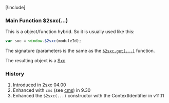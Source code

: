 ﻿---
uid: Api.Js.SxcJs.SxcGlobal
---

[!include[](~/pages/basics/stack/_shared-float-summary.md)]
<style>.context-box-summary .interact-2sxc { visibility: visible; } </style>


### Main Function $2sxc(...)

This is a object/function hybrid. So it is usually used like this:

```js
var sxc = window.$2sxc(moduleId);
```

The signature /parameters is the same as the [`$2sxc.get(...)`](xref:Api.Js.SxcJs.SxcGlobal.get) function.

The resulting object is a [Sxc](xref:Api.Js.SxcJs.Sxc)

### History

1. Introduced in 2sxc 04.00
1. Enhanced with `cms` (see [cms](xref:Api.Js.SxcJs.SxcGlobalCms)) in 9.30
1. Enhanced the `$2sxc(...)` constructor with the ContextIdentifier in v11.11
